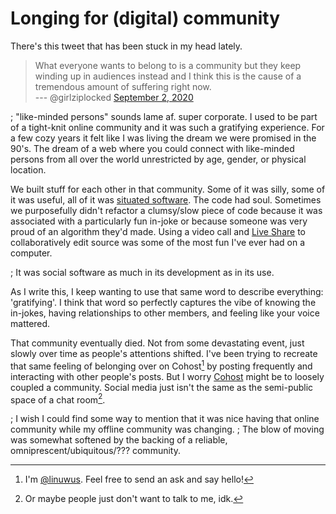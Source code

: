 # Longing for (digital) community

There's this tweet that has been stuck in my head lately.

> What everyone wants to belong to is a community
> but they keep winding up in audiences instead
> and I think this is the cause of a tremendous amount of suffering right now.\
> --- @girlziplocked [September 2, 2020][tweet]

[tweet]: https://twitter.com/girlziplocked/status/1301276971243122689

; "like-minded persons" sounds lame af. super corporate.
I used to be part of a tight-knit online community and it was such a gratifying experience.
For a few cozy years it felt like I was living the dream we were promised in the 90's.
The dream of a web where you could connect with like-minded persons from all over the world unrestricted by age, gender, or physical location.

We built stuff for each other in that community.
Some of it was silly, some of it was useful, all of it was [situated software].
The code had soul.
Sometimes we purposefully didn't refactor a clumsy/slow piece of code
because it was associated with a particularly fun in-joke
or because someone was very proud of an algorithm they'd made.
Using a video call and [Live Share] to collaboratively edit source was some of the most fun I've ever had on a computer.

; It was social software as much in its development as in its use.

[situated software]: https://gwern.net/doc/technology/2004-03-30-shirky-situatedsoftware.html
[Live Share]: https://code.visualstudio.com/learn/collaboration/live-share

As I write this, I keep wanting to use that same word to describe everything: 'gratifying'.
I think that word so perfectly captures the vibe of
knowing the in-jokes,
having relationships to other members,
and feeling like your voice mattered.

That community eventually died.
Not from some devastating event, just slowly over time as people's attentions shifted.
I've been trying to recreate that same feeling of belonging over on Cohost[^me] by posting frequently and interacting with other people's posts.
But I worry [Cohost] might be to loosely coupled a community.
Social media just isn't the same as the semi-public space of a chat room[^self-deprecating].

[Cohost]: https://cohost.org/
[^me]: I'm [@linuwus](https://cohost.org/linuwus). Feel free to send an ask and say hello!
[^self-deprecating]: Or maybe people just don't want to talk to me, idk.

; I wish I could find some way to mention that it was nice having that online community while my offline community was changing.
; The blow of moving was somewhat softened by the backing of a reliable, omniprescent/ubiquitous/??? community.
